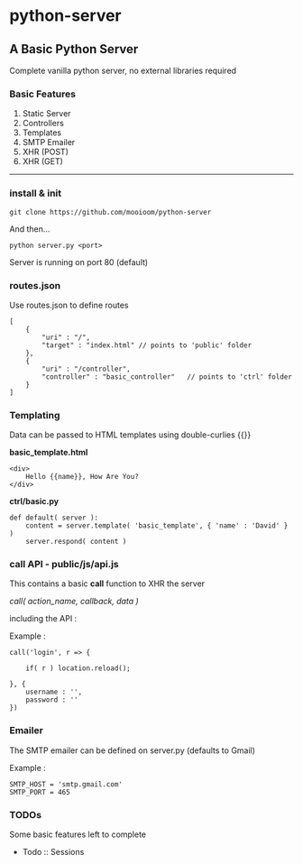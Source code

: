 # python-server

## A Basic Python Server
Complete vanilla python server, no external libraries required

### Basic Features

<ol>
<li>Static Server</li>
<li>Controllers</li>
<li>Templates</li>
<li>SMTP Emailer</li>
<li>XHR (POST)</li>
<li>XHR (GET)</li>
</ol>

***

### install & init

    git clone https://github.com/mooioom/python-server

And then...

    python server.py <port>

Server is running on port 80 (default)

### routes.json
Use routes.json to define routes

    [
        {
            "uri" : "/",
            "target" : "index.html" // points to 'public' folder
        },
        {
            "uri" : "/controller",
            "controller" : "basic_controller"   // points to 'ctrl' folder
        }
    ]

### Templating
Data can be passed to HTML templates using double-curlies {{}}

**basic_template.html**

    <div>
        Hello {{name}}, How Are You?
    </div>

**ctrl/basic.py**

    def default( server ):
        content = server.template( 'basic_template', { 'name' : 'David' } )
        server.respond( content )

### call API - public/js/api.js
This contains a basic **call** function to XHR the server

<em>call( action_name, callback, data )</em>

including the API :<br>
    <script src="__public/js/api.js" /></script>

Example :

    call('login', r => {
    
        if( r ) location.reload();
        
    }, {
        username : '',
        password : ''
    })

### Emailer
The SMTP emailer can be defined on server.py (defaults to Gmail)

Example :<br/>

    SMTP_HOST = 'smtp.gmail.com'
    SMTP_PORT = 465

### TODOs

Some basic features left to complete

<ul>
<li>Todo :: Sessions</li>
</ul>